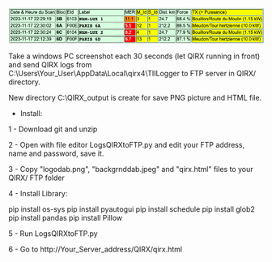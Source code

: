 ![Screenshot of a logo slide](https://github.com/DABodr/LogsQIRXtoFTP/blob/main/screenshotLogs.png) 

Take a windows PC screenshot each 30 seconds (let QIRX running in front) and send QIRX logs from C:\Users\Your_User\AppData\Local\qirx4\TIILogger to FTP server in QIRX/ directory.

New directory C:\QIRX_output is create for save PNG picture and HTML file.

* Install:

1 - Download git and unzip

2 - Open with file editor LogsQIRXtoFTP.py and edit your FTP address, name and password, save it.

3 - Copy "logodab.png", "backgrnddab.jpeg" and "qirx.html" files to your QIRX/ FTP folder

4 - Install Library:

pip install os-sys
pip install pyautogui
pip install schedule
pip install glob2
pip install pandas
pip install Pillow

5 - Run LogsQIRXtoFTP.py

6 - Go to http://Your_Server_address/QIRX/qirx.html
